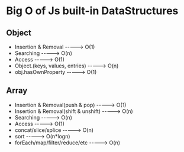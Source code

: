 # Big O of Js built-in DataStructures

## Object

- Insertion & Removal                   -----> O(1)
- Searching                             -----> O(n)
- Access                                -----> O(1)
- Object.(keys, values, entries)        -----> O(n)
- obj.hasOwnProperty                    -----> O(1)

## Array

- Insertion & Removal(push & pop)       -----> O(1)
- Insertion & Removal(shift & unshift)  -----> O(n)
- Searching                             -----> O(n)
- Access                                -----> O(1)
- concat/slice/splice                   -----> O(n)
- sort                                  -----> O(n*logn)
- forEach/map/filter/reduce/etc         -----> O(n)
